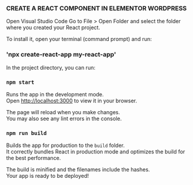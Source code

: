 ### CREATE A REACT COMPONENT IN ELEMENTOR WORDPRESS

Open Visual Studio Code
Go to File > Open Folder and select the folder where you created your React project.

To install it, open your terminal (command prompt) and run:
### 'npx create-react-app my-react-app'

In the project directory, you can run:
### `npm start`

Runs the app in the development mode.\
Open [http://localhost:3000](http://localhost:3000) to view it in your browser.

The page will reload when you make changes.\
You may also see any lint errors in the console.

### `npm run build`

Builds the app for production to the `build` folder.\
It correctly bundles React in production mode and optimizes the build for the best performance.

The build is minified and the filenames include the hashes.\
Your app is ready to be deployed!

 
